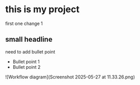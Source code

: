 # this is my project
first one change 1
## small headline
need to add bullet point
- Bullet point 1
- Bullet point 2

![Workflow diagram](Screenshot 2025-05-27 at 11.33.26.png)

